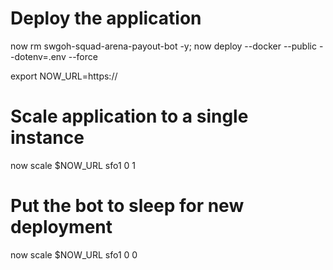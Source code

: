 # Deploy the application
now rm swgoh-squad-arena-payout-bot -y; now deploy --docker --public --dotenv=.env --force

export NOW_URL=https://

# Scale application to a single instance
now scale $NOW_URL sfo1 0 1

# Put the bot to sleep for new deployment
now scale $NOW_URL sfo1 0 0
